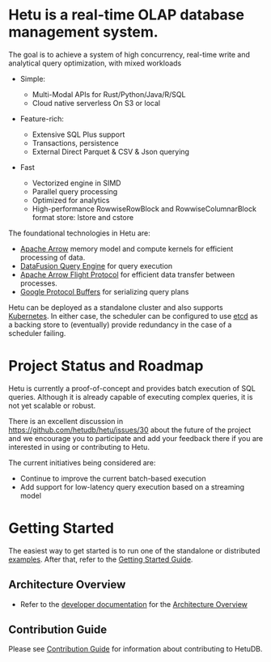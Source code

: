 <!---
  Copyright 2021 HetuDB.

  Licensed under the Apache License, Version 2.0 (the "License");
  you may not use this file except in compliance with the License.
  You may obtain a copy of the License at

      http://www.apache.org/licenses/LICENSE-2.0

  Unless required by applicable law or agreed to in writing, software
  distributed under the License is distributed on an "AS IS" BASIS,
  WITHOUT WARRANTIES OR CONDITIONS OF ANY KIND, either express or implied.
  See the License for the specific language governing permissions and
  limitations under the License
-->

# Hetu is a real-time OLAP database management system.

The goal is to achieve a system of high concurrency, real-time write and
analytical query optimization, with mixed workloads

- Simple:

  - Multi-Modal APIs for Rust/Python/Java/R/SQL
  - Cloud native serverless On S3 or local

- Feature-rich:

  - Extensive SQL Plus support
  - Transactions, persistence
  - External Direct Parquet & CSV & Json querying

- Fast
  - Vectorized engine in SIMD
  - Parallel query processing
  - Optimized for analytics
  - High-performance RowwiseRowBlock and RowwiseColumnarBlock format store: lstore and cstore

The foundational technologies in Hetu are:

- [Apache Arrow](https://arrow.apache.org/) memory model and compute kernels for efficient processing of data.
- [DataFusion Query Engine](https://github.com/apache/arrow-datafusion) for query execution
- [Apache Arrow Flight Protocol](https://arrow.apache.org/blog/2019/10/13/introducing-arrow-flight/) for efficient
  data transfer between processes.
- [Google Protocol Buffers](https://developers.google.com/protocol-buffers) for serializing query plans

Hetu can be deployed as a standalone cluster and also supports [Kubernetes](https://kubernetes.io/). In either
case, the scheduler can be configured to use [etcd](https://etcd.io/) as a backing store to (eventually) provide
redundancy in the case of a scheduler failing.

# Project Status and Roadmap

Hetu is currently a proof-of-concept and provides batch execution of SQL queries. Although it is already capable of
executing complex queries, it is not yet scalable or robust.

There is an excellent discussion in https://github.com/hetudb/hetu/issues/30 about the future of the project
and we encourage you to participate and add your feedback there if you are interested in using or contributing to
Hetu.

The current initiatives being considered are:

- Continue to improve the current batch-based execution
- Add support for low-latency query execution based on a streaming model

# Getting Started

The easiest way to get started is to run one of the standalone or distributed [examples](./examples/README.md). After
that, refer to the [Getting Started Guide](client/rust/client/README.md).

## Architecture Overview

- Refer to the [developer documentation](docs/developer) for the [Architecture Overview](/docs/developer/architecture.md)

## Contribution Guide

Please see [Contribution Guide](CONTRIBUTING.md) for information about contributing to HetuDB.
